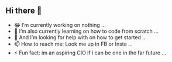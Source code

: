## Hi there 👋


- 😂 I’m currently working on nothing ...
- 🤔 I’m also currently learning on how to code from scratch ...
- 🌱 And I’m looking for help with on how to get started ...
- 📫 How to reach me: Look me up in FB or Insta ...
- ⚡ Fun fact: im an aspiring CIO if i can be one in the far future ...
